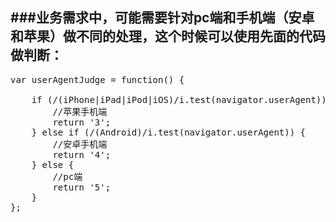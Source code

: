 ###业务需求中，可能需要针对pc端和手机端（安卓和苹果）做不同的处理，这个时候可以使用先面的代码做判断：
---
<pre>
var userAgentJudge = function() {

    if (/(iPhone|iPad|iPod|iOS)/i.test(navigator.userAgent)) {
        //苹果手机端
        return '3';
    } else if (/(Android)/i.test(navigator.userAgent)) {
        //安卓手机端
        return '4';
    } else {
        //pc端
        return '5';
    }
};
</pre>
